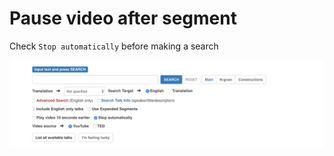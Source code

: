 # Pause video after segment

Check `Stop automatically` before making a search

![Input panel](images/11.png)

